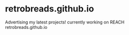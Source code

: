 # retrobreads.github.io
Advertising my latest projects!
currently working on REACH 
retrobreads.github.io
